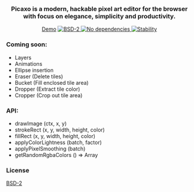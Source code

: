 <div align="center">
  <h3>
    Picaxo is a modern, hackable pixel art editor for the browser with focus on elegance, simplicity and productivity.
  </h3>
</div>

<div align="center">
  <a href="http://maierfelix.github.io/picaxo/">Demo</a>
  
  <a href="https://github.com/maierfelix/picaxo/blob/master/LICENSE">
    <img src="https://img.shields.io/badge/BSD2-License-blue.svg?style=flat-square" alt="BSD-2" />
  </a>
  <a href="https://github.com/maierfelix/picaxo/blob/master/LICENSE">
    <img src="https://img.shields.io/badge/Dependencies-None-green.svg?style=flat-square" alt="No dependencies" />
  </a>
  <a href="https://nodejs.org/api/documentation.html#documentation_stability_index">
    <img src="https://img.shields.io/badge/stability-unstable-orange.svg?style=flat-square" alt="Stability" />
  </a>
</div>

### Coming soon:
 - Layers
 - Animations
 - Ellipse insertion
 - Eraser (Delete tiles)
 - Bucket (Fill enclosed tile area)
 - Dropper (Extract tile color)
 - Cropper (Crop out tile area)

### API:
  - drawImage (ctx, x, y)
  - strokeRect (x, y, width, height, color)
  - fillRect (x, y, width, height, color)
  - applyColorLightness (batch, factor)
  - applyPixelSmoothing (batch)
  - getRandomRgbaColors () => Array

### License
[BSD-2](https://github.com/maierfelix/picaxo/blob/master/LICENSE)